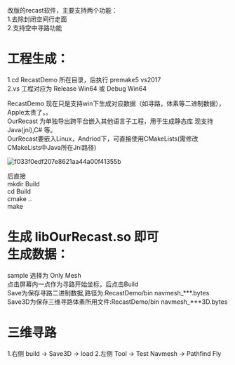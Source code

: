 改版的recast软件，主要支持两个功能：  
1.去除封闭空间行走面  
2.支持空中寻路功能  

工程生成：
========
1.cd RecastDemo 所在目录，后执行 premake5 vs2017  
2.vs 工程对应为 Release Win64 或 Debug Win64  

RecastDemo 现在只是支持win下生成对应数据（如寻路，体素等二进制数据），Apple太贵了。。  
OurRecast 为单独导出跨平台嵌入其他语言子工程，用于生成静态库 现支持Java(jni),C# 等。  
OurRecast要嵌入Linux，Andriod下，可直接使用CMakeLists(需修改CMakeLists中Java所在Jni路径)  

![f033f0edf207e8621aa44a00f41355b](https://user-images.githubusercontent.com/35165340/110571933-67685b00-8193-11eb-9d2d-a75df596cade.png)  

后直接  
mkdir Build  
cd Build  
cmake ..  
make  

生成 libOurRecast.so 即可  
生成数据：
========
sample 选择为 Only Mesh  
点击屏幕内一点作为寻路开始坐标，后点击Build  
Save为保存寻路二进制数据,路径为:RecastDemo/bin navmesh_***.bytes  
Save3D为保存三维寻路体素所用文件:RecastDemo/bin navmesh_***3D.bytes  

三维寻路  
========
1.右侧 build -> Save3D -> load
2.左侧 Tool -> Test Navmesh -> Pathfind Fly 
